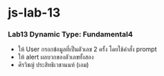 # js-lab-13
### Lab13 Dynamic Type: Fundamental4
- ให้ User กรอกข้อมูลที่เป็นตัวเลข 2 ครั้ง โดยใช้คำสั่ง prompt 
- ให้ alert ผลบวกของตัวเลขทั้งสอง
- ศิรวิชญ์ ประสิทธิเวชานนท์ (เอม)